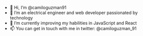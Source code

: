 - 👋 Hi, I’m @camiloguzman91
- 👀 I’m an electrical engineer and web developer passionated by technology
- 🌱 I’m currently improving my habilities in JavaScript and React
- 📫 You can get in touch with me in twitter: @camiloguzman_91

<!---
camiloguzman91/camiloguzman91 is a ✨ special ✨ repository because its `README.md` (this file) appears on your GitHub profile.
You can click the Preview link to take a look at your changes.
--->
